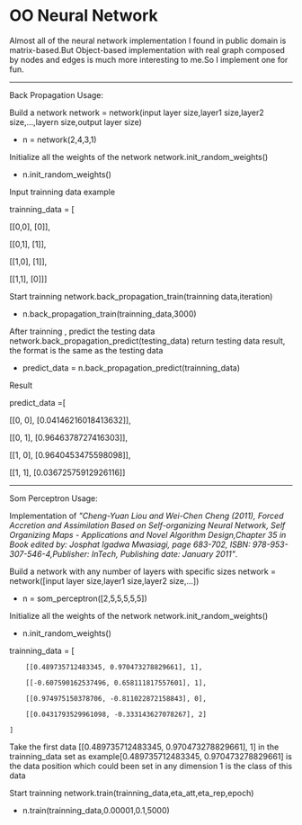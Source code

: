 # OO Neural Network

Almost all of the neural network implementation I found in public domain is matrix-based.But Object-based implementation with real graph composed by nodes and edges is much more interesting to me.So I implement one for fun.

***
Back Propagation Usage:

Build a network
network = network(input layer size,layer1 size,layer2 size,...,layern size,output layer size) 
* n = network(2,4,3,1)


Initialize all the weights of the network
network.init_random_weights()
* n.init_random_weights()


Input trainning data example

trainning_data = [

[[0,0], [0]],

[[0,1], [1]],

[[1,0], [1]],

[[1,1], [0]]]


Start trainning
network.back_propagation_train(trainning data,iteration)
* n.back_propagation_train(trainning_data,3000)


After trainning , predict the testing data
network.back_propagation_predict(testing_data) 
return testing data result, the format is the same as the testing data
* predict_data = n.back_propagation_predict(trainning_data)

Result

predict_data =[

[[0, 0], [0.04146216018413632]],

[[0, 1], [0.9646378727416303]],

[[1, 0], [0.9640453475598098]],

[[1, 1], [0.03672575912926116]]

***
Som Perceptron Usage:

Implementation of *"Cheng-Yuan Liou and Wei-Chen Cheng (2011), Forced Accretion and Assimilation Based on Self-organizing Neural Network, Self Organizing Maps - Applications and Novel Algorithm Design,Chapter 35 in Book edited by: Josphat Igadwa Mwasiagi, page 683-702, ISBN: 978-953-307-546-4,Publisher: InTech, Publishing date: January 2011"*.

Build a network with any number of layers with specific sizes
network = network([input layer size,layer1 size,layer2 size,...]) 
* n = som_perceptron([2,5,5,5,5,5])


Initialize all the weights of the network
network.init_random_weights()
* n.init_random_weights()

trainning_data = [

        [[0.489735712483345, 0.970473278829661], 1],

        [[-0.607590162537496, 0.658111817557601], 1],

        [[0.974975150378706, -0.811022872158843], 0],

        [[0.0431793529961098, -0.333143627078267], 2]

    ]
    
Take the first data [[0.489735712483345, 0.970473278829661], 1] in the trainning_data set as example[0.489735712483345, 0.970473278829661] is the data position which could been set in any dimension 1 is the class of this data


Start trainning
network.train(trainning_data,eta_att,eta_rep,epoch)
* n.train(trainning_data,0.00001,0.1,5000)
